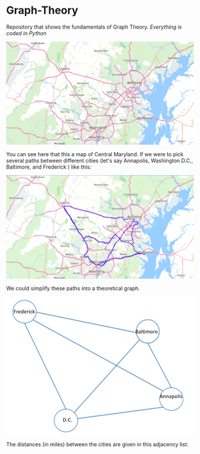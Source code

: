 # Graph-Theory
Repository that shows the fundamentals of Graph Theory. *Everything is coded in Python*


![alt text](https://github.com/killeandrew/Graph-Theory/blob/main/Screen%20Shot%202020-12-18%20at%206.50.52%20PM.png)


You can see here that this a map of Central Maryland. If we were to pick several paths between different cities (let's say Annapolis, Washington D.C., Baltimore, and Frederick ) like this:

![alt text](https://github.com/killeandrew/Graph-Theory/blob/main/Screen%20Shot%202020-12-18%20at%207.25.20%20PM.png)

We could simplify these paths into a theoretical graph.

![alt text](https://github.com/killeandrew/Graph-Theory/blob/main/Screen%20Shot%202020-12-18%20at%207.39.52%20PM.png)

The distances (in miles) between the cities are given in this adjacency list:




